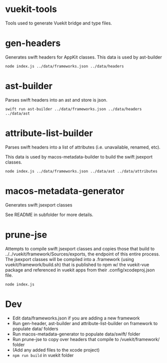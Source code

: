 # vuekit-tools

Tools used to generate Vuekit bridge and type files.

# gen-headers

Generates swift headers for AppKit classes. This data is used by ast-builder

`node index.js ../data/frameworks.json ../data/headers`

# ast-builder

Parses swift headers into an ast and store is json.

`swift run ast-builder ../data/frameworks.json ../data/headers ../data/ast`

# attribute-list-builder

Parses swift headers into a list of attributes (i.e. unavailable, renamed, etc).

This data is used by macos-metadata-builder to build the swift jsexport classes.

`node index.js ../data/frameworks.json ../data/ast ../data/attributes`

# macos-metadata-generator

Generates swift jsexport classes

See README in subfolder for more details.

# prune-jse

Attempts to compile swift jsexport classes and copies those that build to ../../vuekit/framework/Sources/exports,
the endpoint of this entire process. The jsexport classes will be compiled into a .framework (using vuekit/framework/build.sh)
that is published to npm w/ the vuekit-vue package and referenced in vuekit apps from their .config/xcodeproj.json file.

`node index.js`

# Dev

* Edit data/frameworks.json if you are adding a new framework
* Run gen-header, ast-builder and attribute-list-builder on framework to populate data/ folders
* Run macos-metadata-generator to populate data/swift/ folder
* Run prune-jse to copy over headers that compile to /vuekit/framework/ folder
* (Add any added files to the xcode project)
* `npm run build` in vuekit folder
